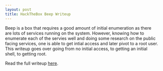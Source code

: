 ```yaml
---
layout: post
title: HackTheBox Beep Writeup
---
```


Beep is a box that requires a good amount of initial enumeration as there are lots of services running on the system. However, knowing how to enumerate each of the servies well and doing some research on the public facing services, one is able to get intial access and later pivot to a root user. This writeup goes over going from no initial access, to getting an initial shell, to getting root. 

Read the full writeup [here](https://securitynoodle.github.io/writeups/HTB-Beep/).
